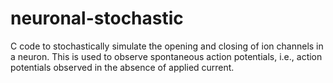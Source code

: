 # neuronal-stochastic
C code to stochastically simulate the opening and closing of ion channels in a neuron. This is used to observe spontaneous action potentials, i.e., action potentials observed in the absence of applied current.
